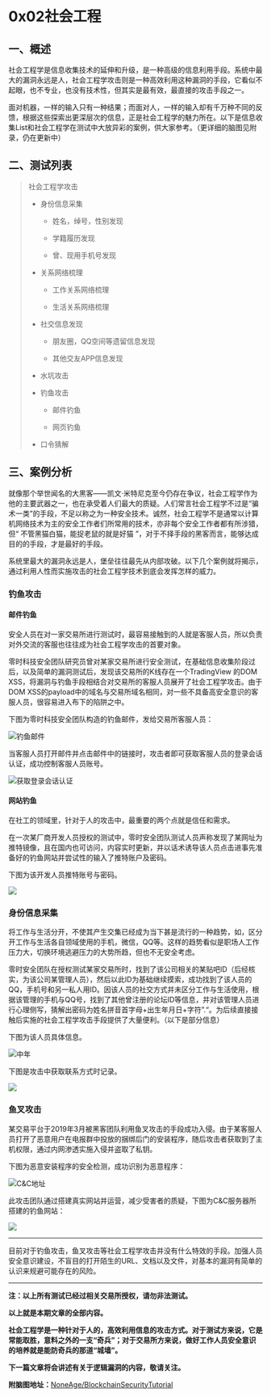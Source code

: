 # 0x02社会工程

## 一、概述

社会工程学是信息收集技术的延伸和升级，是一种高级的信息利用手段。系统中最大的漏洞永远是人，社会工程学攻击则是一种高效利用这种漏洞的手段，它看似不起眼，也不专业，也没有技术性，但其实是最有效，最直接的攻击手段之一。

面对机器，一样的输入只有一种结果；而面对人，一样的输入却有千万种不同的反馈，根据这些探索出更深层次的信息，正是社会工程学的魅力所在。以下是信息收集List和社会工程学在测试中大放异彩的案例，供大家参考。（更详细的脑图见附录，仍在更新中） 



## 二、测试列表

> 社会工程学攻击
>
> - 身份信息采集
>
>   - 姓名，绰号，性别发现
>
>   - 学籍履历发现
>   - 曾、现用手机号发现
>   
> - 关系网络梳理
>
>   - 工作关系网络梳理
>
>   - 生活关系网络梳理
>
> - 社交信息发现
>
>   - 朋友圈，QQ空间等遗留信息发现
>   
>   - 其他交友APP信息发现
>   
> - 水坑攻击
>
> - 钓鱼攻击
>
>   - 邮件钓鱼
>   
>   - 网页钓鱼
>   
> - 口令猜解  



## 三、案例分析

就像那个举世闻名的大黑客——凯文·米特尼克至今仍存在争议，社会工程学作为他的主要武器之一，也在承受着人们最大的质疑。人们常言社会工程学不过是“骗术一类”的手段，不足以称之为一种安全技术。诚然，社会工程学不是通常以计算机网络技术为主的安全工作者们所常用的技术，亦非每个安全工作者都有所涉猎，但“ 不管黑猫白猫，能捉老鼠的就是好猫 ”，对于不择手段的黑客而言，能够达成目的的手段，才是最好的手段。 

系统里最大的漏洞永远是人，堡垒往往最先从内部攻破。以下几个案例就将揭示，通过利用人性而实施攻击的社会工程学技术到底会发挥怎样的威力。



### 钓鱼攻击

#### 邮件钓鱼

安全人员在对一家交易所进行测试时，最容易接触到的人就是客服人员，所以负责对外交流的客服也往往成为社会工程学攻击的首要对象。

零时科技安全团队研究员曾对某家交易所进行安全测试，在基础信息收集阶段过后，以及简单的漏洞测试后，发现该交易所的K线存在一个TradingView 的DOM XSS，将漏洞与钓鱼手段相结合对交易所的客服人员展开了社会工程学攻击。由于DOM XSS的payload中的域名与交易所域名相同，对一些不具备高安全意识的客服人员，很容易进入布下的陷阱之中。

下图为零时科技安全团队构造的钓鱼邮件，发给交易所客服人员：

![钓鱼邮件](./assets/邮件1.png)



当客服人员打开邮件并点击邮件中的链接时，攻击者即可获取客服人员的登录会话认证，成功控制客服人员账号。

![获取登录会话认证](./assets/邮件2.png)



#### 网站钓鱼

在社工的领域里，针对于人的攻击中，最重要的两个点就是信任和需求。

在一次某厂商开发人员授权的测试中，零时安全团队测试人员声称发现了某网址为推特镜像，且在国内也可访问，内容实时更新，并以话术诱导该人员点击进事先准备好的钓鱼网站并尝试性的输入了推特账户及密码。

下图为该开发人员推特账号与密码。

![](./assets/推特.jpg)



### 身份信息采集

将工作与生活分开，不使其产生交集已经成为当下甚是流行的一种趋势，如，区分开工作与生活各自领域使用的手机，微信，QQ等。这样的趋势看似是职场人工作压力大，切换环境逃避压力的大势所趋，但也不无安全考虑。

零时安全团队在授权测试某家交易所时，找到了该公司相关的某贴吧ID（后经核实，为该公司某管理人员），然后以此ID为基础继续摸索，成功找到了该人员的QQ，手机号和另一私人用ID。因该人员的社交方式并未区分工作与生活使用，根据该管理的手机与QQ号，找到了其他曾注册的论坛ID等信息，并对该管理人员进行心理侧写，猜解出密码为姓名拼音首字母+出生年月日+字符”.“。为后续直接接触后实施的社会工程学攻击手段提供了大量便利。（以下是部分信息）

下图为该人员具体信息。

![中年](./assets/身份1.png)

下图是攻击中获取联系方式时记录。

![](./assets/身份2.png)



### 鱼叉攻击

某交易平台于2019年3月被黑客团队利用鱼叉攻击的手段成功入侵。由于某客服人员打开了恶意用户在电报群中投放的捆绑后门的安装程序，随后攻击者获取到了主机权限，通过内网渗透实施入侵并盗取了私钥。

下图为恶意安装程序的安全检测，成功识别为恶意程序：

![C&C地址](./assets/鱼叉1.png)

此攻击团队通过搭建真实网站并运营，减少受害者的质疑，下图为C&C服务器所搭建的钓鱼网站：

![](./assets/鱼叉2.png)

---

目前对于钓鱼攻击，鱼叉攻击等社会工程学攻击并没有什么特效的手段。加强人员安全意识建设，不盲目的打开陌生的URL、文档以及文件，对基本的漏洞有简单的认识来规避可能存在的风险。

---

**注：以上所有测试已经过相关交易所授权，请勿非法测试。**

**以上就是本期文章的全部内容。**

**社会工程学是一种针对于人的，高效利用信息的攻击方式。对于测试方来说，它是常能取胜，意料之外的一支“奇兵”；对于交易所方来说，做好工作人员安全意识的培养就是能防奇兵的那道“城墙”。**

**下一篇文章将会讲述有关于逻辑漏洞的内容，敬请关注。**





**附脑图地址：**[NoneAge/BlockchainSecurityTutorial](https//github.com/NoneAge/BlockchainSecurityTutorial)